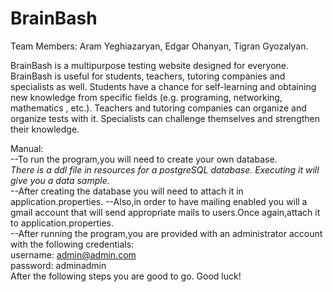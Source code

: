 # BrainBash
Team Members: Aram Yeghiazaryan, Edgar Ohanyan, Tigran Gyozalyan.

BrainBash is a multipurpose testing website designed for everyone. 
BrainBash is useful for students, teachers, tutoring companies and specialists as well. 
Students have a chance for self-learning and obtaining new knowledge from specific fields (e.g. programing, networking,  mathematics , etc.). 
Teachers and tutoring companies can organize and organize tests with it. 
Specialists can challenge themselves and strengthen their knowledge.

Manual: <br />
--To run the program,you will need to create your own database. <br />
    *There is a ddl file in resources for a postgreSQL database. Executing it will give you a data sample.* <br />
--After creating the database you will need to attach it in application.properties.
--Also,in order to have mailing enabled you will a gmail account that will send appropriate mails to users.Once again,attach it to 
application.properties. <br />
--After running the program,you are provided with an administrator account with the following credentials: <br />
    username: admin@admin.com <br />
    password: adminadmin <br />
After the following steps you are good to go. Good luck! 
